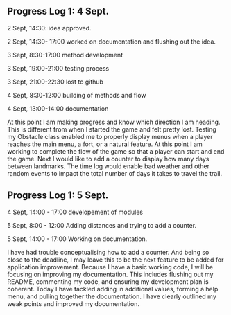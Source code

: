 ﻿

## Progress Log 1: 4 Sept. 

2 Sept, 14:30: idea approved.

2 Sept, 14:30- 17:00 worked on documentation and flushing out the idea.

3 Sept, 8:30-17:00 method development

3 Sept, 19:00-21:00 testing process

3 Sept, 21:00-22:30 lost to github

4 Sept, 8:30-12:00 building of methods and flow

4 Sept, 13:00-14:00 documentation




At this point I am making progress and know which direction I am heading. This is different from when I started the game and felt pretty lost. Testing my Obstacle class enabled me to properly display menus when a player reaches the main menu, a fort, or a natural feature. At this point I am working to complete the flow of the game so that a player can start and end the game. Next I would like to add a counter to display how many days between landmarks. The time log would enable bad weather and other random events to impact the total number of days it takes to travel the trail.


## Progress Log 1: 5 Sept. 

4 Sept, 14:00 - 17:00 developement of modules

5 Sept, 8:00 - 12:00 Adding distances and trying to add a counter.

5 Sept, 14:00 - 17:00 Working on documentation.

I have had trouble conceptualising how to add a counter. And being so close to the deadline, I may leave this to be the next feature to be added for application improvement. Because I have a basic working code, I will be focusing on improving my documentation. This includes flushing out my README, commenting my code, and ensuring my development plan is coherent.
Today I have tackled adding in additional values, forming a help menu, and pulling together the documentation. I have clearly outlined my weak points and improved my documentation. 
